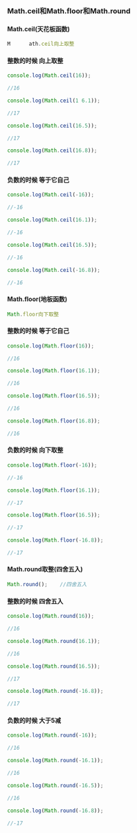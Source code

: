 ### Math.ceil和Math.floor和Math.round

#### Math.ceil\(天花板函数\)

```js
M      ath.ceil向上取整
```

#### 整数的时候 向上取整

```js
console.log(Math.ceil(16));

//16

console.log(Math.ceil(1 6.1));

//17

console.log(Math.ceil(16.5));

//17

console.log(Math.ceil(16.8));

//17
```

#### 负数的时候 等于它自己

```js
console.log(Math.ceil(-16));

//-16

console.log(Math.ceil(16.1));

//-16

console.log(Math.ceil(16.5));

//-16

console.log(Math.ceil(-16.8));

//-16
```

#### Math.floor\(地板函数\)

```js
Math.floor向下取整
```

#### 整数的时候 等于它自己

```js
console.log(Math.floor(16));

//16

console.log(Math.floor(16.1));

//16

console.log(Math.floor(16.5));

//16

console.log(Math.floor(16.8));

//16
```

#### 负数的时候 向下取整

```js
console.log(Math.floor(-16));

//-16

console.log(Math.floor(16.1));

//-17

console.log(Math.floor(16.5));

//-17

console.log(Math.floor(-16.8));

//-17
```

#### Math.round取整\(四舍五入\)

```js
Math.round();    //四舍五入    
```

#### 整数的时候 四舍五入

```js
console.log(Math.round(16));

//16

console.log(Math.round(16.1));

//16

console.log(Math.round(16.5));

//17

console.log(Math.round(-16.8));       

//17
```

#### 负数的时候 大于5减

```js
console.log(Math.round(-16));

//16

console.log(Math.round(-16.1));

//16

console.log(Math.round(-16.5));

//16

console.log(Math.round(-16.8));

//-17
```

